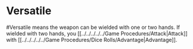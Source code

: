 # Versatile
#Versatile means the weapon can be wielded with one or two hands.
	If wielded with two hands, you [[../../../../../Game Procedures/Attack|Attack]] with [[../../../../../Game Procedures/Dice Rolls/Advantage|Advantage]].